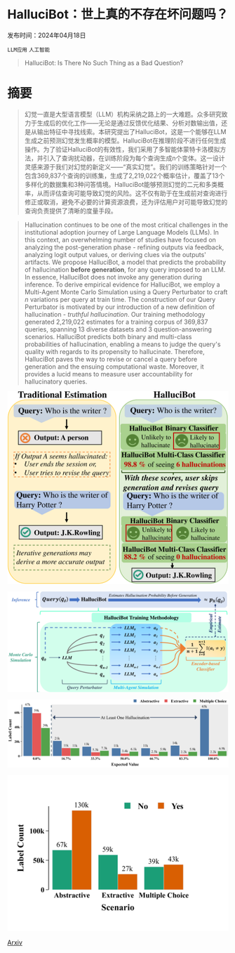 # HalluciBot：世上真的不存在坏问题吗？

发布时间：2024年04月18日

`LLM应用` `人工智能`

> HalluciBot: Is There No Such Thing as a Bad Question?

# 摘要

> 幻觉一直是大型语言模型（LLM）机构采纳之路上的一大难题。众多研究致力于生成后的优化工作——无论是通过反馈优化结果、分析对数输出值，还是从输出特征中寻找线索。本研究提出了HalluciBot，这是一个能够在LLM生成之前预测幻觉发生概率的模型。HalluciBot在推理阶段不进行任何生成操作。为了验证HalluciBot的有效性，我们采用了多智能体蒙特卡洛模拟方法，并引入了查询扰动器，在训练阶段为每个查询生成n个变体。这一设计灵感来源于我们对幻觉的新定义——“真实幻觉”。我们的训练策略针对一个包含369,837个查询的训练集，生成了2,219,022个概率估计，覆盖了13个多样化的数据集和3种问答情境。HalluciBot能够预测幻觉的二元和多类概率，从而评估查询可能导致幻觉的风险。这不仅有助于在生成前对查询进行修正或取消，避免不必要的计算资源浪费，还为评估用户对可能导致幻觉的查询负责提供了清晰的度量手段。

> Hallucination continues to be one of the most critical challenges in the institutional adoption journey of Large Language Models (LLMs). In this context, an overwhelming number of studies have focused on analyzing the post-generation phase - refining outputs via feedback, analyzing logit output values, or deriving clues via the outputs' artifacts. We propose HalluciBot, a model that predicts the probability of hallucination $\textbf{before generation}$, for any query imposed to an LLM. In essence, HalluciBot does not invoke any generation during inference. To derive empirical evidence for HalluciBot, we employ a Multi-Agent Monte Carlo Simulation using a Query Perturbator to craft $n$ variations per query at train time. The construction of our Query Perturbator is motivated by our introduction of a new definition of hallucination - $\textit{truthful hallucination}$. Our training methodology generated 2,219,022 estimates for a training corpus of 369,837 queries, spanning 13 diverse datasets and 3 question-answering scenarios. HalluciBot predicts both binary and multi-class probabilities of hallucination, enabling a means to judge the query's quality with regards to its propensity to hallucinate. Therefore, HalluciBot paves the way to revise or cancel a query before generation and the ensuing computational waste. Moreover, it provides a lucid means to measure user accountability for hallucinatory queries.

![HalluciBot：世上真的不存在坏问题吗？](../../../paper_images/2404.12535/x1.png)

![HalluciBot：世上真的不存在坏问题吗？](../../../paper_images/2404.12535/x2.png)

![HalluciBot：世上真的不存在坏问题吗？](../../../paper_images/2404.12535/x3.png)

![HalluciBot：世上真的不存在坏问题吗？](../../../paper_images/2404.12535/x4.png)

[Arxiv](https://arxiv.org/abs/2404.12535)